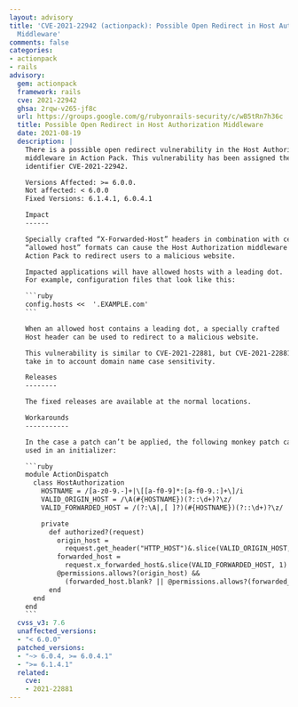 ```yaml
---
layout: advisory
title: 'CVE-2021-22942 (actionpack): Possible Open Redirect in Host Authorization
  Middleware'
comments: false
categories:
- actionpack
- rails
advisory:
  gem: actionpack
  framework: rails
  cve: 2021-22942
  ghsa: 2rqw-v265-jf8c
  url: https://groups.google.com/g/rubyonrails-security/c/wB5tRn7h36c
  title: Possible Open Redirect in Host Authorization Middleware
  date: 2021-08-19
  description: |
    There is a possible open redirect vulnerability in the Host Authorization
    middleware in Action Pack. This vulnerability has been assigned the CVE
    identifier CVE-2021-22942.

    Versions Affected: >= 6.0.0.
    Not affected: < 6.0.0
    Fixed Versions: 6.1.4.1, 6.0.4.1

    Impact
    ------

    Specially crafted “X-Forwarded-Host” headers in combination with certain
    “allowed host” formats can cause the Host Authorization middleware in
    Action Pack to redirect users to a malicious website.

    Impacted applications will have allowed hosts with a leading dot.
    For example, configuration files that look like this:

    ```ruby
    config.hosts <<  '.EXAMPLE.com'
    ```

    When an allowed host contains a leading dot, a specially crafted
    Host header can be used to redirect to a malicious website.

    This vulnerability is similar to CVE-2021-22881, but CVE-2021-22881 did not
    take in to account domain name case sensitivity.

    Releases
    --------

    The fixed releases are available at the normal locations.

    Workarounds
    -----------

    In the case a patch can’t be applied, the following monkey patch can be
    used in an initializer:

    ```ruby
    module ActionDispatch
      class HostAuthorization
        HOSTNAME = /[a-z0-9.-]+|\[[a-f0-9]*:[a-f0-9.:]+\]/i
        VALID_ORIGIN_HOST = /\A(#{HOSTNAME})(?::\d+)?\z/
        VALID_FORWARDED_HOST = /(?:\A|,[ ]?)(#{HOSTNAME})(?::\d+)?\z/

        private
          def authorized?(request)
            origin_host =
              request.get_header("HTTP_HOST")&.slice(VALID_ORIGIN_HOST, 1) || ""
            forwarded_host =
              request.x_forwarded_host&.slice(VALID_FORWARDED_HOST, 1) || ""
            @permissions.allows?(origin_host) &&
              (forwarded_host.blank? || @permissions.allows?(forwarded_host))
          end
      end
    end
    ```
  cvss_v3: 7.6
  unaffected_versions:
  - "< 6.0.0"
  patched_versions:
  - "~> 6.0.4, >= 6.0.4.1"
  - ">= 6.1.4.1"
  related:
    cve:
    - 2021-22881
---
```


